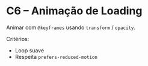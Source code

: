 # C6 – Animação de Loading

Animar com `@keyframes` usando `transform` / `opacity`.

Critérios:
- Loop suave
- Respeita `prefers-reduced-motion`